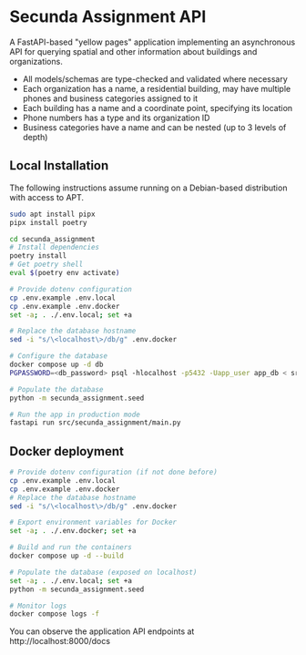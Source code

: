 # Secunda Assignment API
A FastAPI-based "yellow pages" application implementing an asynchronous API for querying spatial and other information about buildings and organizations.

- All models/schemas are type-checked and validated where necessary
- Each organization has a name, a residential building, may have multiple phones and business categories assigned to it
- Each building has a name and a coordinate point, specifying its location
- Phone numbers has a type and its organization ID
- Business categories have a name and can be nested (up to 3 levels of depth)

## Local Installation
The following instructions assume running on a Debian-based distribution with access to APT.
``` sh
sudo apt install pipx
pipx install poetry

cd secunda_assignment
# Install dependencies
poetry install
# Get poetry shell
eval $(poetry env activate)

# Provide dotenv configuration
cp .env.example .env.local
cp .env.example .env.docker
set -a; . ./.env.local; set +a

# Replace the database hostname
sed -i "s/\<localhost\>/db/g" .env.docker

# Configure the database
docker compose up -d db
PGPASSWORD=<db_password> psql -hlocalhost -p5432 -Uapp_user app_db < src/secunda_assignment/storage/sql/init.sql

# Populate the database
python -m secunda_assignment.seed

# Run the app in production mode
fastapi run src/secunda_assignment/main.py
```

## Docker deployment

``` sh
# Provide dotenv configuration (if not done before)
cp .env.example .env.local
cp .env.example .env.docker
# Replace the database hostname
sed -i "s/\<localhost\>/db/g" .env.docker

# Export environment variables for Docker
set -a; . ./.env.docker; set +a

# Build and run the containers
docker compose up -d --build

# Populate the database (exposed on localhost)
set -a; . ./.env.local; set +a
python -m secunda_assignment.seed

# Monitor logs
docker compose logs -f
```

You can observe the application API endpoints at http://localhost:8000/docs
